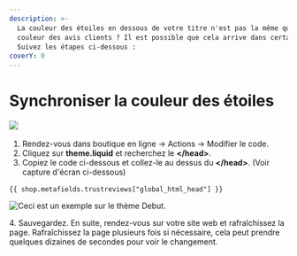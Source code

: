 ```yaml
---
description: >-
  La couleur des étoiles en dessous de votre titre n'est pas la même que la
  couleur des avis clients ? Il est possible que cela arrive dans certains cas.
  Suivez les étapes ci-dessous :
coverY: 0
---
```


# Synchroniser la couleur des étoiles

![](<../.gitbook/assets/Capture d’écran 2021-11-10 à 20.35.39.png>)

1. Rendez-vous dans boutique en ligne -> Actions -> Modifier le code.
2. Cliquez sur **theme.liquid** et recherchez le **\</head>**.
3. Copiez le code ci-dessous et collez-le au dessus du **\</head>**. (Voir capture d'écran ci-dessous)

```
{{ shop.metafields.trustreviews["global_html_head"] }}
```

![Ceci est un exemple sur le thème Debut.](<../.gitbook/assets/Capture d’écran 2021-11-10 à 20.25.54.png>)

4\. Sauvegardez. En suite, rendez-vous sur votre site web et rafraîchissez la page. Rafraîchissez la page plusieurs fois si nécessaire, cela peut prendre quelques dizaines de secondes pour voir le changement.
